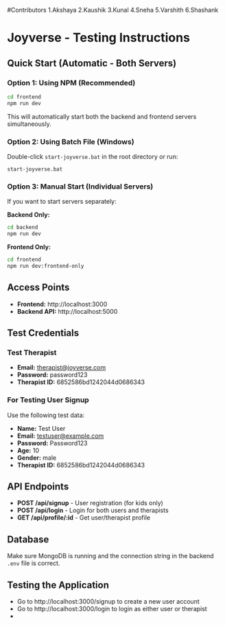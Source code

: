 #Contributors
1.Akshaya
2.Kaushik
3.Kunal
4.Sneha
5.Varshith
6.Shashank
# Joyverse - Testing Instructions
## Quick Start (Automatic - Both Servers)
### Option 1: Using NPM (Recommended)
```bash
cd frontend
npm run dev
```
This will automatically start both the backend and frontend servers simultaneously.

### Option 2: Using Batch File (Windows)
Double-click `start-joyverse.bat` in the root directory or run:
```batch
start-joyverse.bat
```

### Option 3: Manual Start (Individual Servers)
If you want to start servers separately:

**Backend Only:**
```bash
cd backend
npm run dev
```

**Frontend Only:**
```bash
cd frontend
npm run dev:frontend-only
```

## Access Points
- **Frontend:** http://localhost:3000
- **Backend API:** http://localhost:5000

## Test Credentials

### Test Therapist
- **Email:** therapist@joyverse.com
- **Password:** password123
- **Therapist ID:** 6852586bd1242044d0686343

### For Testing User Signup
Use the following test data:
- **Name:** Test User
- **Email:** testuser@example.com
- **Password:** Password123
- **Age:** 10
- **Gender:** male
- **Therapist ID:** 6852586bd1242044d0686343

## API Endpoints

- **POST /api/signup** - User registration (for kids only)
- **POST /api/login** - Login for both users and therapists
- **GET /api/profile/:id** - Get user/therapist profile

## Database
Make sure MongoDB is running and the connection string in the backend `.env` file is correct.

## Testing the Application
- Go to http://localhost:3000/signup to create a new user account
- Go to http://localhost:3000/login to login as either user or therapist
- 
